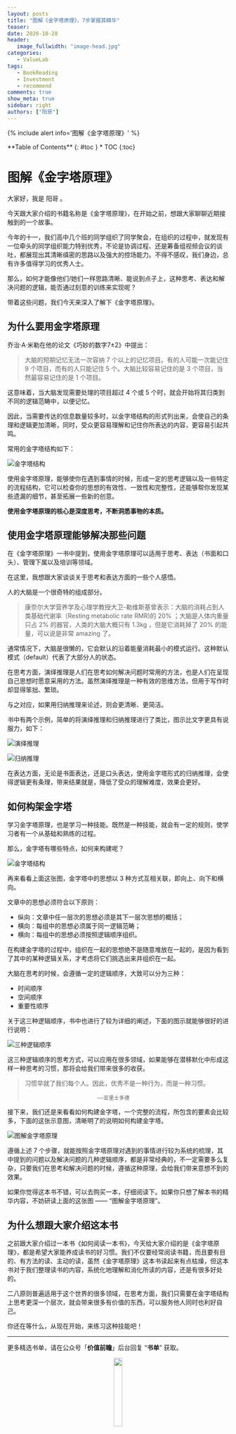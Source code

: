 ```yaml
---
layout: posts
title: "图解《金字塔原理》，7步掌握其精华"
teaser:
date: 2020-10-28
header:
   image_fullwidth: "image-head.jpg"
categories:
   - ValueLab
tags:    
   - BookReading
   - Investment
   - recommend  
comments: true
show_meta: true
sidebar: right
authors: ["阳哥"]
---
```


{% include alert info='图解《金字塔原理》' %}

<div class="panel radius" markdown="1">
**Table of Contents**
{: #toc }
*  TOC
{:toc}
</div>

# 图解《金字塔原理》

大家好，我是 阳哥 。

今天跟大家介绍的书籍名称是《金字塔原理》，在开始之前，想跟大家聊聊近期接触到的一个故事。

今年的十一，我们高中几个班的同学组织了同学聚会，在组织的过程中，就发现有一位牵头的同学组织能力特别优秀，不论是协调过程、还是筹备组视频会议的谈吐，都展现出其清晰缜密的思路以及强大的控场能力。不得不感叹，我们身边，总有许多值得学习的优秀人士。

那么，如何才能像他们/她们一样思路清晰、能说到点子上，这种思考、表达和解决问题的逻辑，能否通过刻意的训练来实现呢？

带着这些问题，我们今天来深入了解下《金字塔原理》。

## 为什么要用金字塔原理

乔治·A·米勒在他的论文《巧妙的数字7±2》中提出：

>大脑的短期记忆无法一次容纳 7 个以上的记忆项目。有的人可能一次能记住 9 个项目，而有的人只能记住 5 个。大脑比较容易记住的是 3 个项目，当然最容易记住的是 1 个项目。

这意味着，当大脑发现需要处理的项目超过 4 个或 5 个时，就会开始将其归类到不同的逻辑范畴中，以便记忆。

因此，当需要传达的信息数量较多时，以金字塔结构的形式列出来，会使自己的条理和逻辑更加清晰，同时，受众更容易理解和记住你所表达的内容，更容易引起共鸣。

常用的金字塔结构如下：

![金字塔结构](/images/posts/202010-金字塔原理/金字塔结构.jpg)

使用金字塔原理，能够使你在遇到事情的时候，形成一定的思考逻辑以及一些特定的流程结构，它可以检查你的思想的有效性、一致性和完整性，还能够帮你发现某些遗漏的细节，甚至拓展一些新的创意。

**使用金字塔原理的核心是深度思考，不断洞悉事物的本质。**

## 使用金字塔原理能够解决那些问题

在《金字塔原理》一书中提到，使用金字塔原理可以适用于思考、表达（书面和口头）、管理下属以及培训等领域。

在这里，我想跟大家谈谈关于思考和表达方面的一些个人感悟。

人的大脑是一个很奇特的组成部分。

>康奈尔大学营养学及心理学教授大卫-勒维斯基曾表示：大脑的消耗占到人类基础代谢率（Resting metabolic rate RMR)的 20% ；大脑是人体内重量只占 2% 的器官，人类的大脑大概只有 1.3kg ，但是它消耗掉了 20% 的能量，可以说是非常 amazing 了。

通常情况下，大脑是很懒的，它会默认的沿着能量消耗最小的模式运行。这种默认模式（default）代表了大部分人的状态。

在思考方面，演绎推理是人们在思考如何解决问题时常用的方法，也是人们在呈现自己思想时愿意采用的方法。虽然演绎推理是一种有效的思维方法，但用于写作时却显得笨拙、繁琐。

与之对应，如果用归纳推理来论述，则会更清晰、更简洁。

书中有两个示例，简单的将演绎推理和归纳推理进行了类比，图示比文字更具有说服力，如下：

![演绎推理](/images/posts/202010-金字塔原理/演绎推理.jpg)

![归纳推理](/images/posts/202010-金字塔原理/归纳推理.jpg)

在表达方面，无论是书面表达，还是口头表达，使用金字塔形式的归纳推理，会使得逻辑更有条理，带来结果就是，降低了受众的理解难度，效果会更好。

## 如何构架金字塔

学习金字塔原理，也是学习一种技能。既然是一种技能，就会有一定的规则，使学习者有一个从基础和熟练的过程。

那么，金字塔有哪些特点，如何来构建呢？

![金字塔结构](/images/posts/202010-金字塔原理/金字塔结构.jpg)

再来看看上面这张图，金字塔中的思想以 3 种方式互相关联，即向上、向下和横向。

文章中的思想必须符合以下原则：

- 纵向：文章中任一层次的思想必须是其下一层次思想的概括；
- 横向：每组中的思想必须属于同一逻辑范畴；
- 横向：每组中的思想必须按照逻辑顺序组织。

在构建金字塔的过程中，组织在一起的思想绝不是随意堆放在一起的，是因为看到了其中的某种逻辑关系，才考虑将它们挑选出来并组织在一起。

大脑在思考的时候，会遵循一定的逻辑顺序，大致可以分为三种：

- 时间顺序
- 空间顺序
- 重要性顺序

关于这三种逻辑顺序，书中也进行了较为详细的阐述，下面的图示就能够很好的进行说明：

![三种逻辑顺序](/images/posts/202010-金字塔原理/三种逻辑顺序.jpg)

这三种逻辑顺序的思考方式，可以应用在很多领域，如果能够在潜移默化中形成这样一种思考的习惯，那将会给我们带来很多的收获。

>习惯早就了我们每个人。因此，优秀不是一种行为，而是一种习惯。
>
>                            ——亚里士多德

接下来，我们还是来看看如何构建金字塔，一个完整的流程，所包含的要素会比较多，下面的这张示意图，清晰明了的说明如何构建金字塔。

![图解金字塔原理](/images/posts/202010-金字塔原理/金字塔全景.jpg)

遵循上述 7 个步骤，就能按照金字塔原理对遇到的事情进行较为系统的梳理，其中提到的问题以及解决问题的几种逻辑顺序，都是非常经典的，不一定需要多么复杂，只要我们在思考和解决问题的时候，遵循这种原理，会给我们带来意想不到的效果。

如果你觉得这本书不错，可以去购买一本，仔细阅读下。如果你只想了解本书的精华内容，不妨研读上面的这张图 —— “图解金字塔原理”。

## 为什么想跟大家介绍这本书

之前跟大家介绍过一本书《如何阅读一本书》，今天给大家介绍的是《金字塔原理》，都是希望大家能养成读书的好习惯。我们不仅要经常阅读书籍，而且要有目的、有方法的读、主动的读，虽然《金字塔原理》这本书读起来有点枯燥，但这本书对于我们整理读书的内容，系统化地理解和消化所读的内容，还是有很多好处的。

二八原则普遍适用于这个世界的很多领域，在思考方面，我们只需要在金字塔结构上思考更深一个层次，就会带来很多有价值的东西，可以服务他人同时也利好自己。

你还在等什么，从现在开始，来练习这种技能吧！

---

更多精选书单，请在公众号「**价值前瞻**」后台回复 “**书单**” 获取。

<div align="center">
    <img src="/images/qrcode_valuelab.jpg" width="20%">
</div>
